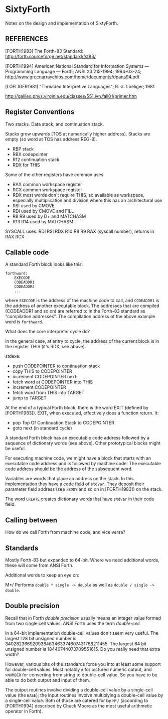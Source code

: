 # SixtyForth

Notes on the design and implementation of SixtyForth.

## REFERENCES

[FORTH1983] The Forth-83 Standard:
http://forth.sourceforge.net/standard/fst83/

[FORTH1994] American National Standard for Information Systems —
Programming Language — Forth; ANSI X3.215-1994; 1994-03-24;
http://www.greenarraychips.com/home/documents/dpans94.pdf

[LOELIGER1981] "Threaded Interpretive Languages";
R. G. Loeliger; 1981

http://galileo.phys.virginia.edu/classes/551.jvn.fall01/primer.htm


## Register Conventions

Two stacks.
Data stack, and continuation stack.

Stacks grow upwards (TOS at numerically higher address).
Stacks are empty (so word at TOS has address REG-8).

- RBP stack
- RBX codepointer
- R12 continuation stack
- RDX for THIS

Some of the other registers have common uses
- RAX common workspace register
- RCX common workspace register
- RDX most words don't require THIS, so available as workspace,
  especially multiplication and division where this has an
  architectural use
- RSI used by CMOVE
- RDI used by CMOVE and FILL
- R8 R9 used by D+ and MATCHASM
- R13 R14 used by MATCHASM

SYSCALL uses: RDI RSI RDX R10 R8 R9  RAX (syscall number),
returns in RAX RCX


## Callable code

A standard Forth block looks like this:

    forthword:
        EXECODE
        CODEADDR1
        CODEADDR2
        ...

where `EXECODE` is the address of the machine code to call, and
`CODEADDR1` is the address of another executable block.
The addresses that are compiled (CODEADDR1 and so on)
are referred to in the Forth-83 standard as
"compilation addresses".
The compilation address of the above example word
is `forthword`.

What does the core interpreter cycle do?

In the general case, at entry to cycle,
the address of the current block is in the register THIS
(it's RDX, see above).

stdexe:
- push CODEPOINTER to continuation stack
- copy THIS to CODEPOINTER
- increment CODEPOINTER
next:
- fetch word at CODEPOINTER into THIS
- increment CODEPOINTER
- fetch word from THIS into TARGET
- jump to TARGET

At the end of a typical Forth block,
there is the word EXIT (defined by [FORTH1983]).
EXIT, when executed,
effectively does a function return.
It:

- pop Top Of Continuation Stack to CODEPOINTER
- goto next (in standard cycle)

A standard Forth block has an executable code address
followed by a sequence of dictionary words (see above).
Other prototypical blocks might be useful.

For executing machine code, we might have a block
that starts with an executable code address and
is followed by machine code.
The executable code address should be the address of the
subsequent word.

Variables are words that place an address on the stack.
In this implementation they have a code field of `stdvar`.
They deposit their parameter field address
(see `>BODY` and so on in [FORTH1983])
on the stack.

The word `CREATE` creates dictionary words
that have `stdvar` in their code field.

## Calling between

How do we call Forth from machine code, and vice versa?

## Standards

Mostly Forth-83 but expanded to 64-bit.
Where we need additional words,
these will come from ANSI Forth.

Additional words to keep an eye on:

M*/ Performs `double * single -> double` as well as
`double / single -> double`.

## Double precision

Recall that in Forth _double precision_ usually means
an integer value formed from two single cell values.
ANSI Forth uses the term _double-cell_.

In a 64-bit implementation double-cell values
don't seem very useful.
The largest 128 bit unsigned number is
340282366920938463463374607431768211455.
The largest 64 bit unsigned number is
18446744073709551615.
Do you really need that extra width?

However, various bits of the standards force you into
at least some support for double-cell values.
Most notably `#` for pictured numeric output,
and `>NUMBER` for converting from string to double-cell value.
So you have to be able to do both output and input of them.

The output routines involve
dividing a double-cell value by a single-cell value (the `BASE`);
the input routines involve
multiplying a double-cell value by a single-cell value.
Both of those are catered for by `M*/`
(according to [FORTH1994] described by Chuck Moore as
the most useful arithmetic operator in Forth).
